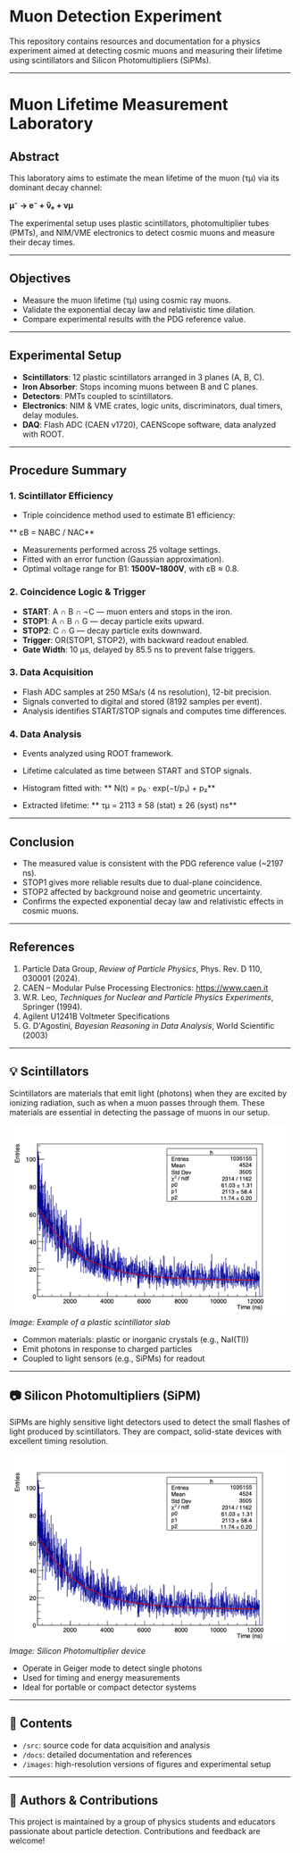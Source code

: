 # Muon Detection Experiment

This repository contains resources and documentation for a physics experiment aimed at detecting cosmic muons and measuring their lifetime using scintillators and Silicon Photomultipliers (SiPMs).

---

# Muon Lifetime Measurement Laboratory

## Abstract
This laboratory aims to estimate the mean lifetime of the muon (τμ) via its dominant decay channel:

**μ⁻ → e⁻ + ν̅ₑ + νμ**

The experimental setup uses plastic scintillators, photomultiplier tubes (PMTs), and NIM/VME electronics to detect cosmic muons and measure their decay times.

---

## Objectives
- Measure the muon lifetime (τμ) using cosmic ray muons.
- Validate the exponential decay law and relativistic time dilation.
- Compare experimental results with the PDG reference value.

---

## Experimental Setup
- **Scintillators**: 12 plastic scintillators arranged in 3 planes (A, B, C).
- **Iron Absorber**: Stops incoming muons between B and C planes.
- **Detectors**: PMTs coupled to scintillators.
- **Electronics**: NIM & VME crates, logic units, discriminators, dual timers, delay modules.
- **DAQ**: Flash ADC (CAEN v1720), CAENScope software, data analyzed with ROOT.

---

## Procedure Summary

### 1. Scintillator Efficiency
- Triple coincidence method used to estimate B1 efficiency:

** εB = NABC / NAC**
- Measurements performed across 25 voltage settings.
- Fitted with an error function (Gaussian approximation).
- Optimal voltage range for B1: **1500V–1800V**, with εB ≈ 0.8.

### 2. Coincidence Logic & Trigger
- **START**: A ∩ B ∩ ¬C — muon enters and stops in the iron.
- **STOP1**: A ∩ B ∩ G — decay particle exits upward.
- **STOP2**: C ∩ G — decay particle exits downward.
- **Trigger**: OR(STOP1, STOP2), with backward readout enabled.
- **Gate Width**: 10 µs, delayed by 85.5 ns to prevent false triggers.

### 3. Data Acquisition
- Flash ADC samples at 250 MSa/s (4 ns resolution), 12-bit precision.
- Signals converted to digital and stored (8192 samples per event).
- Analysis identifies START/STOP signals and computes time differences.

### 4. Data Analysis
- Events analyzed using ROOT framework.
- Lifetime calculated as time between START and STOP signals.
- Histogram fitted with:
** N(t) = p₀ · exp(−t/p₁) + p₂**

- Extracted lifetime:
**  τμ = 2113 ± 58 (stat) ± 26 (syst) ns** 

---

## Conclusion
- The measured value is consistent with the PDG reference value (~2197 ns).
- STOP1 gives more reliable results due to dual-plane coincidence.
- STOP2 affected by background noise and geometric uncertainty.
- Confirms the expected exponential decay law and relativistic effects in cosmic muons.

---

## References
1. Particle Data Group, *Review of Particle Physics*, Phys. Rev. D 110, 030001 (2024).  
2. CAEN – Modular Pulse Processing Electronics: https://www.caen.it  
3. W.R. Leo, *Techniques for Nuclear and Particle Physics Experiments*, Springer (1994).  
4. Agilent U1241B Voltmeter Specifications  
5. G. D'Agostini, *Bayesian Reasoning in Data Analysis*, World Scientific (2003)
---

## 💡 Scintillators

Scintillators are materials that emit light (photons) when they are excited by ionizing radiation, such as when a muon passes through them. These materials are essential in detecting the passage of muons in our setup.

![Scintillator Material](images/fit_esponenziale_1500bins.png)
*Image: Example of a plastic scintillator slab*

- Common materials: plastic or inorganic crystals (e.g., NaI(Tl))
- Emit photons in response to charged particles
- Coupled to light sensors (e.g., SiPMs) for readout

---

## 📷 Silicon Photomultipliers (SiPM)

SiPMs are highly sensitive light detectors used to detect the small flashes of light produced by scintillators. They are compact, solid-state devices with excellent timing resolution.

![SiPM](images/fit_esponenziale_1500bins.png)
*Image: Silicon Photomultiplier device*

- Operate in Geiger mode to detect single photons
- Used for timing and energy measurements
- Ideal for portable or compact detector systems

---

## 📁 Contents

- `/src`: source code for data acquisition and analysis
- `/docs`: detailed documentation and references
- `/images`: high-resolution versions of figures and experimental setup

---

## 🧪 Authors & Contributions

This project is maintained by a group of physics students and educators passionate about particle detection. Contributions and feedback are welcome!

